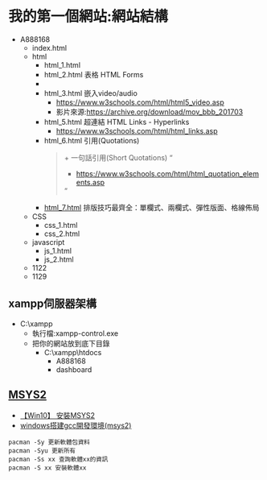 # 我的第一個網站:網站結構
- A888168
  - index.html
  - html
    - html_1.html 
    - html_2.html 表格 HTML Forms
    - 
    - html_3.html 嵌入video/audio
      - https://www.w3schools.com/html/html5_video.asp
      - 影片來源:https://archive.org/download/mov_bbb_201703 
    - html_5.html 超連結 HTML Links - Hyperlinks <a>
      - https://www.w3schools.com/html/html_links.asp
    - html_6.html  引用(Quotations) <blockquote> + 一句話引用(Short Quotations) <q>
      - https://www.w3schools.com/html/html_quotation_elements.asp
    - [html_7.html](./web2023/html_7.md) 排版技巧最齊全：單欄式、兩欄式、彈性版面、格線佈局
  - CSS
    - css_1.html
    - css_2.html
  - javascript
    - js_1.html
    - js_2.html
  - 1122
  - 1129   

## xampp伺服器架構
- C:\xampp
  - 執行檔:xampp-control.exe
  - 把你的網站放到底下目錄
    - C:\xampp\htdocs
      - A888168
      - dashboard 


## [MSYS2](https://www.msys2.org/)

- [【Win10】 安裝MSYS2](https://tech.gjlmotea.com/2019/11/win10-msys2.html)
- [windows搭建gcc開發環境(msys2)](https://www.itread01.com/content/1550324904.html)

```
pacman -Sy 更新軟體包資料
pacman -Syu 更新所有
pacman -Ss xx 查詢軟體xx的資訊
pacman -S xx 安裝軟體xx
```
